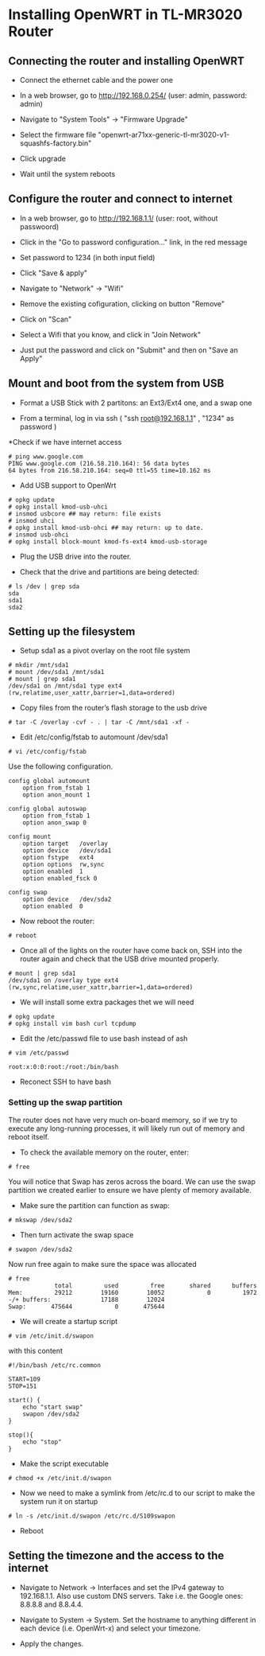 # Installing OpenWRT in TL-MR3020 Router

## Connecting the router and installing OpenWRT

* Connect the ethernet cable and the power one

* In a web browser, go to http://192.168.0.254/ (user: admin, password: admin)

* Navigate to "System Tools" -> "Firmware Upgrade"

* Select the firmware file "openwrt-ar71xx-generic-tl-mr3020-v1-squashfs-factory.bin"

* Click upgrade

* Wait until the system reboots


## Configure the router and connect to internet

* In a web browser, go to http://192.168.1.1/ (user: root, without passwoord)

* Click in the "Go to password configuration..." link, in the red message

* Set password to 1234 (in both input field)

* Click "Save & apply"

* Navigate to "Network" -> "Wifi"

* Remove the existing cofiguration, clicking on button "Remove"

* Click on "Scan"

* Select a Wifi that you know, and click in "Join Network"

* Just put the password and click on "Submit" and then on "Save an Apply"



## Mount and boot from the system from USB

* Format a USB Stick with 2 partitons: an Ext3/Ext4 one, and a swap one

* From a terminal, log in via ssh ( "ssh root@192.168.1.1" , "1234" as password ) 

*Check if we have internet access 
    
```	
# ping www.google.com
PING www.google.com (216.58.210.164): 56 data bytes
64 bytes from 216.58.210.164: seq=0 ttl=55 time=10.162 ms
```

* Add USB support to OpenWrt

```
# opkg update
# opkg install kmod-usb-uhci
# insmod usbcore ## may return: file exists
# insmod uhci
# opkg install kmod-usb-ohci ## may return: up to date.
# insmod usb-ohci
# opkg install block-mount kmod-fs-ext4 kmod-usb-storage
```

* Plug the USB drive into the router.

* Check that the drive and partitions are being detected:

```
# ls /dev | grep sda
sda
sda1
sda2
```

## Setting up the filesystem

* Setup sda1 as a pivot overlay on the root file system

```
# mkdir /mnt/sda1
# mount /dev/sda1 /mnt/sda1
# mount | grep sda1
/dev/sda1 on /mnt/sda1 type ext4 (rw,relatime,user_xattr,barrier=1,data=ordered)
```

* Copy files from the router’s flash storage to the usb drive

```
# tar -C /overlay -cvf - . | tar -C /mnt/sda1 -xf -
```

* Edit /etc/config/fstab to automount /dev/sda1

```
# vi /etc/config/fstab
```

Use the following configuration.

```
config global automount
    option from_fstab 1
    option anon_mount 1

config global autoswap
    option from_fstab 1
    option anon_swap 0

config mount
    option target   /overlay
    option device   /dev/sda1
    option fstype   ext4
    option options  rw,sync
    option enabled  1
    option enabled_fsck 0

config swap
    option device   /dev/sda2
    option enabled  0
```

* Now reboot the router:

```
# reboot
```

* Once all of the lights on the router have come back on, SSH into the router again and check that the USB drive mounted properly.

```
# mount | grep sda1
/dev/sda1 on /overlay type ext4 (rw,sync,relatime,user_xattr,barrier=1,data=ordered)
```

* We will install some extra packages thet we will need

```
# opkg update
# opkg install vim bash curl tcpdump 
```

* Edit the /etc/passwd file to use bash instead of ash

```
# vim /etc/passwd

root:x:0:0:root:/root:/bin/bash

```

* Reconect SSH to have bash



### Setting up the swap partition


The router does not have very much on-board memory, so if we try to execute any long-running processes, it will likely run out of memory and reboot itself. 

* To check the available memory on the router, enter:
```
# free
```

You will notice that Swap has zeros across the board. We can use the swap partition we created earlier to ensure we have plenty of memory available.

*  Make sure the partition can function as swap:

```
# mkswap /dev/sda2
```

* Then turn activate the swap space

```
# swapon /dev/sda2
```

Now run free again to make sure the space was allocated

```
# free
             total         used         free       shared      buffers
Mem:         29212        19160        10052            0         1972
-/+ buffers:              17188        12024
Swap:       475644            0       475644  
```

* We will create a startup script

```
# vim /etc/init.d/swapon
```

with this content

```
#!/bin/bash /etc/rc.common

START=109
STOP=151

start() {
    echo "start swap"
    swapon /dev/sda2
}

stop(){
    echo "stop"
}
```

* Make the script executable

```
# chmod +x /etc/init.d/swapon
```

* Now we need to make a symlink from /etc/rc.d to our script to make the system run it on startup

```
# ln -s /etc/init.d/swapon /etc/rc.d/S109swapon
```

* Reboot

## Setting the timezone and the access to the internet

* Navigate to Network -> Interfaces and set the IPv4 gateway to 192.168.1.1. Also use custom DNS servers. Take i.e. the Google ones: 8.8.8.8 and 8.8.4.4.

* Navigate to System -> System. Set the hostname to anything different in each device (i.e. OpenWrt-x) and select your timezone.

* Apply the changes.